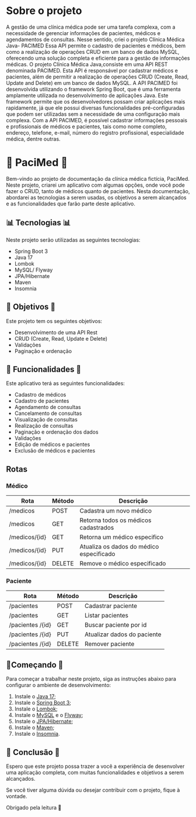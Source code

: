 # Sobre o projeto

A gestão de uma clínica médica pode ser uma tarefa complexa, com a necessidade de gerenciar informações de pacientes, médicos e agendamentos de consultas. Nesse sentido, criei o projeto Clínica Médica Java- PACIMED Essa API permite o cadastro de pacientes e médicos, bem como a realização de operações CRUD em um banco de dados MySQL, oferecendo uma solução completa e eficiente para a gestão de informações médicas.
O projeto Clínica Médica Java,consiste em uma API REST denominada PACIMED. Esta API é responsável por cadastrar médicos e pacientes, além de permitir a realização de operações CRUD (Create, Read, Update and Delete) em um banco de dados MySQL.
A API PACIMED foi desenvolvida utilizando o framework Spring Boot, que é uma ferramenta amplamente utilizada no desenvolvimento de aplicações Java. Este framework permite que os desenvolvedores possam criar aplicações mais rapidamente, já que ele possui diversas funcionalidades pré-configuradas que podem ser utilizadas sem a necessidade de uma configuração mais complexa.
Com a API PACIMED, é possível cadastrar informações pessoais e profissionais de médicos e pacientes, tais como nome completo, endereço, telefone, e-mail, número do registro profissional, especialidade médica, dentre outras. 


# 🏥  PaciMed 🏥

Bem-vindo ao projeto de documentação da clínica médica fictícia, PaciMed.
Neste projeto, criarei um aplicativo com algumas opções, onde você pode fazer o CRUD, tanto de médicos quanto de pacientes.
Nesta documentação, abordarei as tecnologias a serem usadas, os objetivos a serem alcançados e as funcionalidades que farão parte deste aplicativo.

## 📊 Tecnologias 📊

Neste projeto serão utilizadas as seguintes tecnologias:

- Spring Boot 3
- Java 17
- Lombok
- MySQL/ Flyway
- JPA/Hibernate
- Maven
- Insomnia

## 🎯 Objetivos 🎯

Este projeto tem os seguintes objetivos:

- Desenvolvimento de uma API Rest
- CRUD (Create, Read, Update e Delete)
- Validações
- Paginação e ordenação

## 🤝 Funcionalidades 🤝

Este aplicativo terá as seguintes funcionalidades:

- Cadastro de médicos
- Cadastro de pacientes
- Agendamento de consultas
- Cancelamento de consultas
- Visualização de consultas
- Realização de consultas
- Paginação e ordenação dos dados
- Validações
- Edição de médicos e pacientes
- Exclusão de médicos e pacientes

## Rotas
### Médico
| Rota               | Método  | Descrição                                                                                                                      |
|--------------------|---------|---------------------------------------------------------------------------------------------------------------------------------|
| /medicos           | POST    | Cadastra um novo médico                                                                                                      |
| /medicos           | GET     | Retorna todos os médicos cadastrados                                                                                         |
| /medicos/{id}      | GET     | Retorna um médico especifico                                                                                                  |
| /medicos/{id}      | PUT     | Atualiza os dados do médico especificado                                                                                     |
| /medicos/{id}      | DELETE  | Remove o médico especificado    

### Paciente

| Rota        | Método  | Descrição                                               |
|-------------|---------|---------------------------------------------------------|
| /pacientes             | POST    | Cadastrar paciente                                      |
| /pacientes             | GET     | Listar pacientes                                        |
| /pacientes /{id}       | GET     | Buscar paciente por id                                  |
| /pacientes /{id}       | PUT     | Atualizar dados do paciente                             |
| /pacientes /{id}       | DELETE  | Remover paciente                                        |


## 🔧Começando 🔧

Para começar a trabalhar neste projeto, siga as instruções abaixo para configurar o ambiente de desenvolvimento:

1. Instale o [Java 17](https://www.oracle.com/java/technologies/javase-downloads.html);
2. Instale o [Spring Boot 3](https://start.spring.io/);
3. Instale o [Lombok](https://projectlombok.org/setup/overview);
4. Instale o [MySQL](https://dev.mysql.com/doc/refman/8.0/en/installing.html) e o [Flyway](https://flywaydb.org/getstarted/firststeps/maven);
5. Instale o [JPA/Hibernate](https://hibernate.org/orm/documentation/5.4/);
6. Instale o [Maven](https://maven.apache.org/install.html);
7. Instale o [Insomnia](https://insomnia.rest/download/).


## 🚀 Conclusão 🚀

Espero que este projeto possa trazer a você a experiência de desenvolver uma aplicação completa, com muitas funcionalidades e objetivos a serem alcançados.

Se você tiver alguma dúvida ou desejar contribuir com o projeto, fique à vontade.

Obrigado pela leitura 🤝
